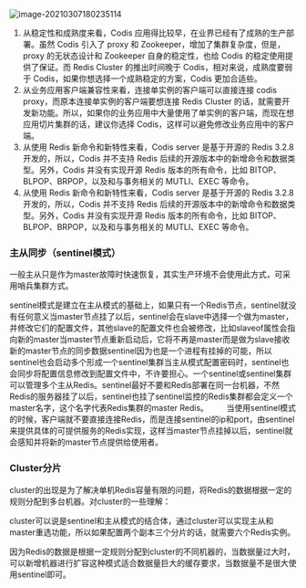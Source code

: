![image-20210307180235114](http://img.yluchao.cn/typora/238f50570ed8de5a33856482b618cb3f.png)

1. 从稳定性和成熟度来看，Codis 应用得比较早，在业界已经有了成熟的生产部署。虽然 Codis 引入了 proxy 和 Zookeeper，增加了集群复杂度，但是，proxy 的无状态设计和 Zookeeper 自身的稳定性，也给 Codis 的稳定使用提供了保证。而 Redis Cluster 的推出时间晚于 Codis，相对来说，成熟度要弱于 Codis，如果你想选择一个成熟稳定的方案，Codis 更加合适些。
2. 从业务应用客户端兼容性来看，连接单实例的客户端可以直接连接 codis proxy，而原本连接单实例的客户端要想连接 Redis Cluster 的话，就需要开发新功能。所以，如果你的业务应用中大量使用了单实例的客户端，而现在想应用切片集群的话，建议你选择 Codis，这样可以避免修改业务应用中的客户端。
3. 从使用 Redis 新命令和新特性来看，Codis server 是基于开源的 Redis 3.2.8 开发的，所以，Codis 并不支持 Redis 后续的开源版本中的新增命令和数据类型。另外，Codis 并没有实现开源 Redis 版本的所有命令，比如 BITOP、BLPOP、BRPOP，以及和与事务相关的 MUTLI、EXEC 等命令。
4. 从使用 Redis 新命令和新特性来看，Codis server 是基于开源的 Redis 3.2.8 开发的，所以，Codis 并不支持 Redis 后续的开源版本中的新增命令和数据类型。另外，Codis 并没有实现开源 Redis 版本的所有命令，比如 BITOP、BLPOP、BRPOP，以及和与事务相关的 MUTLI、EXEC 等命令。



### 主从同步（sentinel模式）

一般主从只是作为master故障时快速恢复，其实生产环境不会使用此方式，可采用哨兵集群方式。

sentinel模式是建立在主从模式的基础上，如果只有一个Redis节点，sentinel就没有任何意义当master节点挂了以后，sentinel会在slave中选择一个做为master，并修改它们的配置文件，其他slave的配置文件也会被修改，比如slaveof属性会指向新的master当master节点重新启动后，它将不再是master而是做为slave接收新的master节点的同步数据sentinel因为也是一个进程有挂掉的可能，所以sentinel也会启动多个形成一个sentinel集群当主从模式配置密码时，sentinel也会同步将配置信息修改到配置文件中，不许要担心。一个sentinel或sentinel集群可以管理多个主从Redis。sentinel最好不要和Redis部署在同一台机器，不然Redis的服务器挂了以后，sentinel也挂了sentinel监控的Redis集群都会定义一个master名字，这个名字代表Redis集群的master Redis。
　　当使用sentinel模式的时候，客户端就不要直接连接Redis，而是连接sentinel的ip和port，由sentinel来提供具体的可提供服务的Redis实现，这样当master节点挂掉以后，sentinel就会感知并将新的master节点提供给使用者。

### Cluster分片

cluster的出现是为了解决单机Redis容量有限的问题，将Redis的数据根据一定的规则分配到多台机器。对cluster的一些理解：

​		cluster可以说是sentinel和主从模式的结合体，通过cluster可以实现主从和master重选功能，所以如果配置两个副本三个分片的话，就需要六个Redis实例。

​		因为Redis的数据是根据一定规则分配到cluster的不同机器的，当数据量过大时，可以新增机器进行扩容这种模式适合数据量巨大的缓存要求，当数据量不是很大使用sentinel即可。